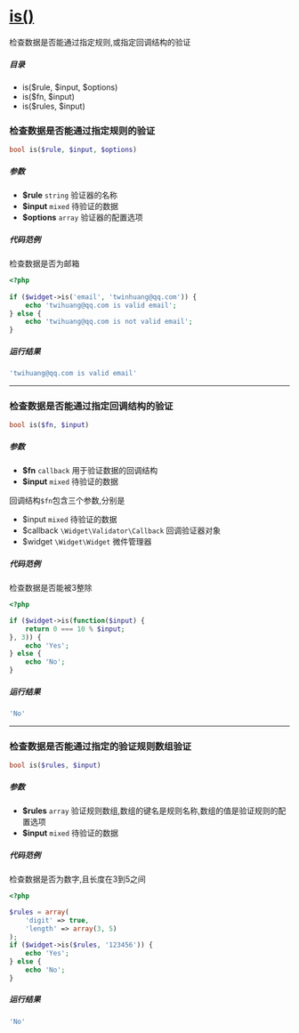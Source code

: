 [is()](http://twinh.github.io/widget/api/is)
============================================

检查数据是否能通过指定规则,或指定回调结构的验证

##### 目录
* is($rule, $input, $options)
* is($fn, $input)
* is($rules, $input)

### 检查数据是否能通过指定规则的验证
```php
bool is($rule, $input, $options)
```

##### 参数
* **$rule** `string` 验证器的名称
* **$input** `mixed` 待验证的数据
* **$options** `array` 验证器的配置选项

##### 代码范例
检查数据是否为邮箱
```php
<?php
 
if ($widget->is('email', 'twinhuang@qq.com')) {
    echo 'twihuang@qq.com is valid email';
} else {
    echo 'twihuang@qq.com is not valid email';
}
```
##### 运行结果
```php
'twihuang@qq.com is valid email'
```
- - - -

### 检查数据是否能通过指定回调结构的验证
```php
bool is($fn, $input)
```

##### 参数
* **$fn** `callback` 用于验证数据的回调结构
* **$input** `mixed` 待验证的数据


回调结构`$fn`包含三个参数,分别是

* $input `mixed` 待验证的数据
* $callback `\Widget\Validator\Callback` 回调验证器对象
* $widget `\Widget\Widget` 微件管理器


##### 代码范例
检查数据是否能被3整除
```php
<?php

if ($widget->is(function($input) {
    return 0 === 10 % $input;
}, 3)) {
    echo 'Yes';
} else {
    echo 'No';
}
```
##### 运行结果
```php
'No'
```
- - - -

### 检查数据是否能通过指定的验证规则数组验证
```php
bool is($rules, $input)
```

##### 参数
* **$rules** `array` 验证规则数组,数组的键名是规则名称,数组的值是验证规则的配置选项
* **$input** `mixed` 待验证的数据

##### 代码范例
检查数据是否为数字,且长度在3到5之间
```php
<?php

$rules = array(
    'digit' => true,
    'length' => array(3, 5)
);
if ($widget->is($rules, '123456')) {
    echo 'Yes';
} else {
    echo 'No';
}
```
##### 运行结果
```php
'No'
```
